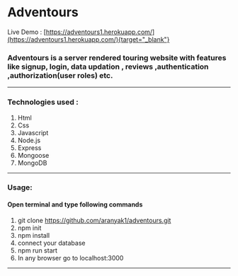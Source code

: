 # Adventours

Live Demo : [https://adventours1.herokuapp.com/](https://adventours1.herokuapp.com/){target="_blank"}

### Adventours is a server rendered touring website with features like signup, login, data updation , reviews  ,authentication  ,authorization(user roles)  etc. 

---

### Technologies used :

1. Html
1. Css
1. Javascript
1. Node.js
1. Express
1. Mongoose
1. MongoDB
---
### Usage:

#### Open terminal and type following commands
1. git clone https://github.com/aranyak1/adventours.git
1. npm init
1. npm install
1. connect your database
1. npm run start
1. In any browser go to localhost:3000
---

